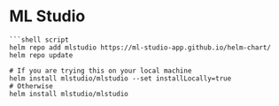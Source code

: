 # ML Studio



```text
```shell script
helm repo add mlstudio https://ml-studio-app.github.io/helm-chart/
helm repo update

# If you are trying this on your local machine 
helm install mlstudio/mlstudio --set installLocally=true
# Otherwise
helm install mlstudio/mlstudio
```
```

